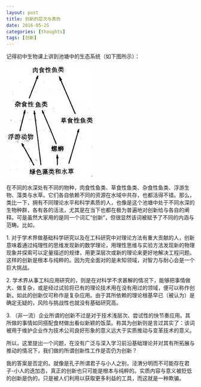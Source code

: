 ```yaml
---
layout: post
title: 创新的层次与真伪
date: 2016-05-25
categories: [thoughts]
tags: [创新]
---
```


记得初中生物课上讲到池塘中的生态系统（如下图所示）：

![](/figures/p34201631.jpg)

在不同的水深处有不同的物种，肉食性鱼类、草食性鱼类、杂食性鱼类、浮游生物、藻类与水草。它们各自依赖不同的资源在水域中共存，也都活得不错。那么，类比一下，拥有不同理论水平和科学素质的人，也像是这个池塘中处于不同水深的生物种群，各有各的活法，尤其是在当下也都在极为普遍地对创新给与各自的阐释。可是虽然大家用的是同一个词汇“创新”，但很显然该词被赋予了不同的内涵与范畴。比如，

1\. 对于学术界做基础科学研究以及在工科研究中对理论方法有重大贡献的人，创新意味着通过纯理性的思维发现新的数学理论，用理性思维与实验方法发现新的物理现象并探索可以定量描述的规律，用更深层次或新的理论来更好地解决工程问题。这样的创新是根本与纯粹的。因为完全面对的是未知领域，对智力与耐心会是一个巨大挑战。

2\. 学术界从事工科应用研究的，则是在对科学不求甚解的情况下，能够把事情做大、做复杂，或是经过试验将已有的理论技术用在没有用过的领域，便可以称作创新。如此的创新仅可称作是复杂应用。由于其所依赖的理论根基早已（被认为）是确定无疑的，风险与挑战性也就没有基础研究高。

3\. （非一流）企业所谓的创新不过是对于技术浅层次、尝试性的快节奏应用。其所做的事情如同搭配食材做出看似新颖的饭菜。称其为创新则是言过其实了：该词被用于维护企业作为技术公司良好形象的意义远大于实质推动与变革技术的意义。

所以，这里提出一个问题，在没有广泛与深入学习前沿基础理论并对其有所拓展与推动的情况下，我们做的所谓创新性工作是否仍为创新？

我的答案是否定的。就像是孔子所谓君子与小人之别，泾渭分明而不可能存在君子-小人的迭加态，真正的创新也只可能是根本与纯粹的。实质内容与意义被贬低的创新是伪的，只是被人们利用以获取更多利益的工具，而这就是一种欺骗。
